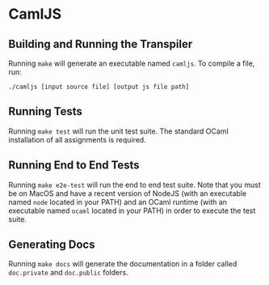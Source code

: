 # CamlJS

## Building and Running the Transpiler
Running ``` make ``` will generate an executable named ```camljs```.
To compile a file, run:
```
./camljs [input source file] [output js file path]
```

## Running Tests
Running ``` make test ``` will run the unit test suite. The standard OCaml
installation of all assignments is required.

## Running End to End Tests
Running ``` make e2e-test ``` will run the end to end test suite.
Note that you must be on MacOS and have a recent version of NodeJS
(with an executable named ```node``` located in your PATH) and an OCaml runtime
(with an executable named ```ocaml``` located in your PATH) in order to execute
the test suite.

## Generating Docs
Running ``` make docs ``` will generate the documentation in a folder called
```doc.private``` and ```doc.public``` folders.
